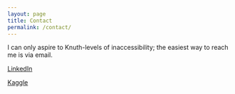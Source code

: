 ```yaml
---
layout: page
title: Contact
permalink: /contact/
---
```



I can only aspire to Knuth-levels of inaccessibility;
the easiest way to reach me is via email.   

[LinkedIn](https://www.linkedin.com/in/rory-hartong-redden-18334356)

[Kaggle](https://www.kaggle.com/roryhr)
